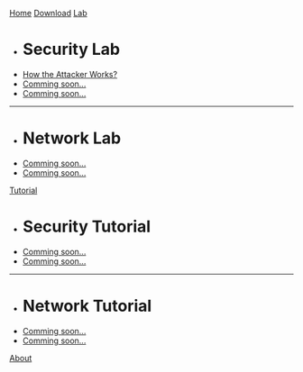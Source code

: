 [Home](index.md)
[Download](download.md)
[Lab]()

  * # Security Lab
  * [How the Attacker Works?](lab-scenario-1.md)
  * [Comming soon...](coba-tabel.md)
  * [Comming soon...](lab-scenario-2.md)
  ----
  * # Network Lab
  * [Comming soon...](lab-scenario-2.md)
  * [Comming soon...](lab-scenario-2.md)

[Tutorial]()

  * # Security Tutorial
  * [Comming soon...](coba-tabel.md)
  * [Comming soon...](lab-scenario-2.md)
  ----
  * # Network Tutorial
  * [Comming soon...](lab-scenario-2.md)
  * [Comming soon...](lab-scenario-2.md)

[About](about.md)
